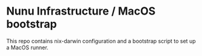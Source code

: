 # Nunu Infrastructure / MacOS bootstrap

This repo contains nix-darwin configuration and a bootstrap script to set up a MacOS runner.
